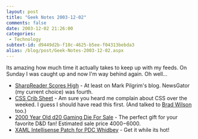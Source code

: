 ```yaml
---
layout: post
title: "Geek Notes 2003-12-02"
comments: false
date: 2003-12-02 21:26:00
categories:
 - Technology
subtext-id: d9449d2b-f10c-4625-b5ee-f04313bebda3
alias: /blog/post/Geek-Notes-2003-12-02.aspx
---
```



Its amazing how much time it actually takes to keep up with my feeds. On Sunday I was caught up and now I'm way behind again. Oh well... 

  * [SharpReader Scores High](http://diveintomark.org/archives/2003/12/01/aggregators) - At least on Mark Pilgrim's blog. NewsGator (my current choice) was fourth.
  * [CSS Crib Sheet](http://www.mezzoblue.com/css/cribsheet/) - Am sure you heard me complain about CSS over the weeked. I guess I should have read this first. (And talked to [Brad Wilson](http://dotnetguy.techieswithcats.com/) too.)
  * [2000 Year Old d20 Gaming Die For Sale](http://www.christies.com/LotFinder/search/LOTDETAIL.ASP?intObjectID=4205385) - The perfect gift for your favorite D&D fan! Estimated sale price $4000-$6000.
  * [XAML Intellisense Patch for PDC Whidbey](http://www.microsoft.com/downloads/details.aspx?familyid=23df6c99-be4b-4336-a193-4abd638551e6) - Get it while its hot!
